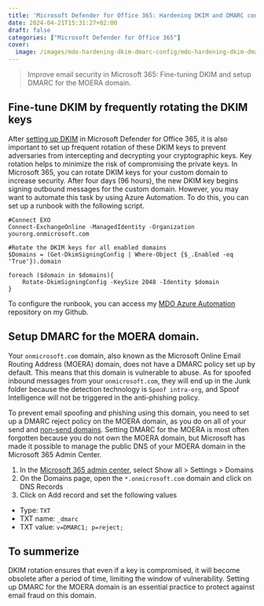 ```yaml
---
title: 'Microsoft Defender for Office 365: Hardening DKIM and DMARC configuration'
date: 2024-04-21T15:31:27+02:00
draft: false
categories: ["Microsoft Defender for Office 365"]
cover: 
  image: /images/mdo-hardening-dkim-dmarc-config/mdo-hardening-dkim-dmarc-config-front.png
---
```


> Improve email security in Microsoft 365: Fine-tuning DKIM and setup DMARC for the MOERA domain.

## Fine-tune DKIM by frequently rotating the DKIM keys
After [setting up DKIM](https://learn.microsoft.com/en-us/microsoft-365/security/office-365-security/email-authentication-dkim-configure) in Microsoft Defender for Office 365, it is also important to set up frequent rotation of these DKIM keys to prevent adversaries from intercepting and decrypting your cryptographic keys. Key rotation helps to minimize the risk of compromising the private keys. In Microsoft 365, you can rotate DKIM keys for your custom domain to increase security. After four days (96 hours), the new DKIM key begins signing outbound messages for the custom domain. However, you may want to automate this task by using Azure Automation. To do this, you can set up a runbook with the following script.
```
#Connect EXO
Connect-ExchangeOnline -ManagedIdentity -Organization yourorg.onmicrosoft.com

#Rotate the DKIM keys for all enabled domains
$Domains = (Get-DkimSigningConfig | Where-Object {$_.Enabled -eq 'True'}).domain

foreach ($domain in $domains){
    Rotate-DkimSigningConfig -KeySize 2048 -Identity $domain
}
```
To configure the runbook, you can access my [MDO Azure Automation](https://github.com/vand3rlinden/MDO-Azure-Automation) repository on my Github.

## Setup DMARC for the MOERA domain.
Your `onmicrosoft.com` domain, also known as the Microsoft Online Email Routing Address (MOERA) domain, does not have a DMARC policy set up by default. This means that this domain is vulnerable to abuse. As for spoofed inbound messages from your `onmicrosoft.com`, they will end up in the Junk folder because the detection technology is `Spoof intra-org`, and Spoof Intelligence will not be triggered in the anti-phishing policy.

To prevent email spoofing and phishing using this domain, you need to set up a DMARC reject policy on the MOERA domain, as you do on all of your send and [non-send domains](https://vand3rlinden.com/post/spf-dkim-dmarc-explanation/#protect-all-non-sending-domains). Setting DMARC for the MOERA is most often forgotten because you do not own the MOERA domain, but Microsoft has made it possible to manage the public DNS of your MOERA domain in the Microsoft 365 Admin Center.

1. In the [Microsoft 365 admin center](https://admin.microsoft.com), select Show all > Settings > Domains
2. On the Domains page, open the `*.onmicrosoft.com` domain and click on DNS Records
4. Click on Add record and set the following values
- Type: `TXT`
- TXT name: `_dmarc`
- TXT value: `v=DMARC1; p=reject;`


## To summerize 
DKIM rotation ensures that even if a key is compromised, it will become obsolete after a period of time, limiting the window of vulnerability. Setting up DMARC for the MOERA domain is an essential practice to protect against email fraud on this domain.